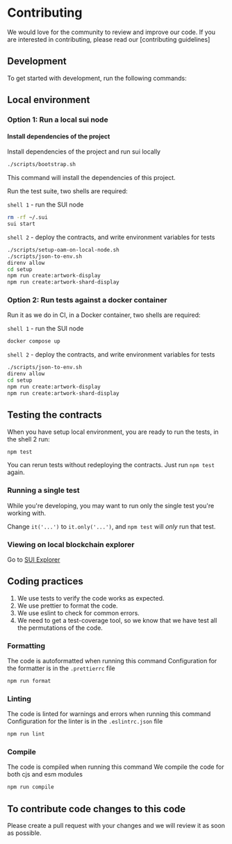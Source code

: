 # Contributing

We would love for the community to review and improve our code. If you are interested in contributing, please read our [contributing guidelines]

## Development
To get started with development, run the following commands:


## Local environment

### Option 1: Run a local sui node

#### Install dependencies of the project
Install dependencies of the project and run sui locally

```sh
./scripts/bootstrap.sh
```
This command will install the dependencies of this project.

Run the test suite, two shells are required:

`shell 1` - run the SUI node
```sh
rm -rf ~/.sui
sui start
```

`shell 2` - deploy the contracts, and write environment variables for tests
```sh
./scripts/setup-oam-on-local-node.sh
./scripts/json-to-env.sh
direnv allow
cd setup
npm run create:artwork-display
npm run create:artwork-shard-display

```

### Option 2: Run tests against a docker container
Run it as we do in CI, in a Docker container, two shells are required:

`shell 1` - run the SUI node
```sh
docker compose up
```
`shell 2` - deploy the contracts, and write environment variables for tests
```sh
./scripts/json-to-env.sh
direnv allow
cd setup
npm run create:artwork-display
npm run create:artwork-shard-display
```

## Testing the contracts

When you have setup local environment, you are ready to run the tests, in the shell 2 run:

```sh
npm test
```
You can rerun tests without redeploying the contracts. Just run `npm test` again.

### Running a single test

While you're developing, you may want to run only the single test you're working with.

Change `it('...')` to `it.only('...')`, and `npm test` will *only* run that test.

### Viewing on local blockchain explorer
Go to [SUI Explorer](https://suiexplorer.com/?network=local)



## Coding practices
1. We use tests to verify the code works as expected.
2. We use prettier to format the code.
3. We use eslint to check for common errors.
4. We need to get a test-coverage tool, so we know that we have test all the permutations of the code.


### Formatting

The code is autoformatted when running this command
Configuration for the formatter is in the `.prettierrc` file

```sh
npm run format
```

### Linting

The code is linted for warnings and errors when running this command
Configuration for the linter is in the `.eslintrc.json` file

```sh
npm run lint
```

### Compile

The code is compiled when running this command
We compile the code for both cjs and esm modules

```sh
npm run compile
```

## To contribute code changes to this code
Please create a pull request with your changes and we will review it as soon as possible.
